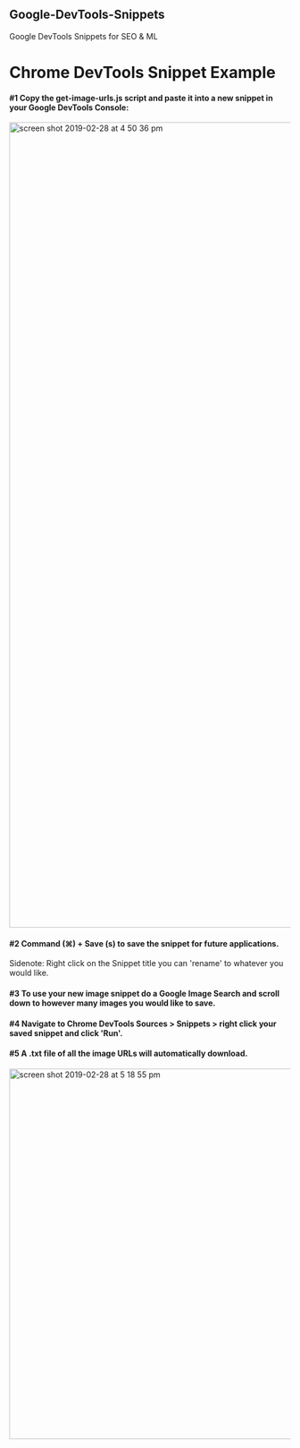 ## Google-DevTools-Snippets
Google DevTools Snippets for SEO &amp; ML

# Chrome DevTools Snippet Example

#### #&#x2060;1 Copy the get-image-urls.js script and paste it into a new snippet in your Google DevTools Console:

<img width="1439" alt="screen shot 2019-02-28 at 4 50 36 pm" src="https://user-images.githubusercontent.com/5594118/53609026-d7da4b80-3b79-11e9-8a30-03a440e1315d.png">

#### #&#x2060;2 Command (⌘) + Save (s) to save the snippet for future applications. 

Sidenote: Right click on the Snippet title you can 'rename' to whatever you would like.

#### #&#x2060;3 To use your new image snippet do a Google Image Search and scroll down to however many images you would like to save. 

#### #&#x2060;4 Navigate to Chrome DevTools Sources > Snippets > right click your saved snippet and click 'Run'. 

#### #&#x2060;5 A .txt file of all the image URLs will automatically download. 

<img width="662" alt="screen shot 2019-02-28 at 5 18 55 pm" src="https://user-images.githubusercontent.com/5594118/53609756-3523cc00-3b7d-11e9-9f56-62145433b6e7.png">
